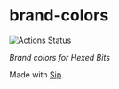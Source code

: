 # brand-colors

[![Actions Status](https://github.com/hexedbits/brand-colors/workflows/CI/badge.svg)](https://github.com/hexedbits/brand-colors/actions)

*Brand colors for Hexed Bits*

Made with [Sip](https://sipapp.io).

